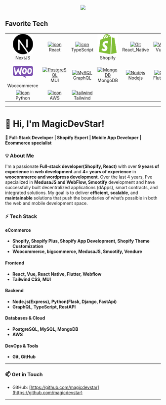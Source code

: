 <p align="center">
  <a href="https://github.com/magicdevstar"><img
      src="https://readme-typing-svg.herokuapp.com/?lines=e-Commerce%20developer;Web%20and%20mobile%20master;Senior%20Software%20Engineer;Always%20learning%20new%20tech&font=Pacifico&center=true&width=650&height=120&color=58a6ff&vCenter=true&size=45%22"></a>
</p>

<h2 align="left" id="macropower-tech">Favorite Tech</h2>

<table align="center">
  <tr>
    <td align="center" width="96">
      <a href="https://vercel.com/frameworks/nextjs">
        <img src="nextjs-svgrepo-com.svg" alt="icon" width="65" height="65" />
      </a>
      <br>NextJS
    </td>
    <td align="center" width="96">
      <a href="https://react.dev/">
        <img src="https://techstack-generator.vercel.app/react-icon.svg" alt="icon" width="65" height="65" />
      </a>
      <br>React
    </td>
    <td align="center" width="96">
      <a href="https://www.typescriptlang.org/">
        <img src="https://techstack-generator.vercel.app/ts-icon.svg" alt="icon" width="65" height="65" />
      </a>
      <br>TypeScript
    </td>
    <td align="center" width="96">
      <a href="https://www.shopify.com/">
        <img src="shopify-color-svgrepo-com.svg">
      </a>
      <br>Shopify
    </td>
    <td align="center" width="96">
      <a href="https://reactnative.dev/">
        <img src="https://reactnative.dev/img/header_logo.svg" width="65" height="65" alt="Git" />
      </a>
      <br>React_Native
    </td>
    <td align="center" width="96">
      <a href="https://vuejs.org/">
        <img src="https://skillicons.dev/icons?i=vue" width="65" height="65" alt="Vue" />
      </a>
      <br>Vue
    </td>
    <td align="center" width="96">
      <a href="https://wordpress.com/">
        <img src="wordpress-svgrepo-com.svg" alt="icon" width="65" height="65" />
      </a>
      <br>Wordpress
    </td>
  </tr>
  <tr>
    <td align="center" width="96">
      <a href="https://woocommerce.com/">
        <img src="woocommerce-icon-svgrepo-com.svg" width="65" height="65" alt="tailwind" />
      </a>
      <br>Woocommerce
    </td>
    <td align="center" width="96">
      <a href="https://mui.com/">
        <img src="https://skillicons.dev/icons?i=mui" width="65" height="65" alt="PostgreSQL" />
      </a>
      <br>MUI
    </td>
    <td align="center" width="96">
      <a href="https://graphql.org/">
        <img src="https://skillicons.dev/icons?i=graphql" width="65" height="65" alt="MySQL" />
      </a>
      <br>GraphQL
    </td>
    <td align="center" width="96">
      <a href="https://www.mongodb.com/">
        <img src="https://skillicons.dev/icons?i=mongodb" width="65" height="65" alt="MongoDB" />
      </a>
      <br>MongoDB
    </td>
    <td align="center" width="96"> 
      <a href="https://nodejs.org/en">
        <img src="https://skillicons.dev/icons?i=nodejs" width="65" height="65" alt="Nodejs" />
      </a>
      <br>Nodejs
    </td>
    <td align="center" width="96">
      <a href="https://flutter.dev/">
        <img src="https://docs.flutter.dev/assets/images/branding/flutter/logo/default.svg" width="65" height="65" alt="Git" />
      </a>
      <br>Flutter
    </td>
    <td align="center" width="96">
      <a href="https://www.shopify.com/">
        <img src="https://techstack-generator.vercel.app/github-icon.svg" alt="icon" width="65" height="65" />
      </a>
      <br>Github
    </td>
  </tr>
  <tr>
    <td align="center" width="96">
      <a href="https://www.python.org/">
        <img src="https://techstack-generator.vercel.app/python-icon.svg" alt="icon" width="65" height="65" />
      </a>
      <br>Python
    </td>
    <td align="center" width="96">
      <a href="https://aws.amazon.com/">
        <img src="https://techstack-generator.vercel.app/aws-icon.svg" alt="icon" width="65" height="65" />
      </a>
      <br>AWS
    </td>
    <td align="center" width="96">
      <a href="https://tailwindcss.com/">
        <img src="https://skillicons.dev/icons?i=tailwind" width="65" height="65" alt="tailwind" />
      </a>
      <br>Tailwind
    </td>
  </tr>
</table>

---

# 👋 Hi, I'm MagicDevStar!

🚀 **Full-Stack Developer | Shopify Expert | Mobile App Developer | Ecommerce specialist**

### 💡 About Me

I'm a passionate **Full-stack developer(Shopify, React)** with over **9 years of experience** in **web development** and **4+ years of experience** in **woocommerce and wordpress development**. Over the last 4 years, I've specialized in **MedusaJS and WebFlow, Smootify** development and have successfully built decentralized applications (dApps), smart contracts, and integrated solutions. My goal is to deliver **efficient**, **scalable**, and **maintainable** solutions that push the boundaries of what’s possible in both the web and mobile development space.

### ⚡ Tech Stack

#### **eCommerce**

- **Shopify, Shopify Plus, Shopify App Development, Shopify Theme Customization**
- **Woocommerce, bigcommerce, MedusaJS, Smootify, Vendure**

#### **Frontend**

- **React, Vue, React Native, Flutter, Webflow**
- **Tailwind CSS, MUI**

#### **Backend**

- **Node.js(Express), Python(Flask, Django, FastApi)**
- **GraphQL, TypeScript, RestAPI**

#### **Databases & Cloud**

- **PostgreSQL, MySQL, MongoDB**
- **AWS**

#### **DevOps & Tools**

- **Git, GitHub**

---

### 📫 Get in Touch

- GitHub: [https://github.com/magicdevstar](https://github.com/magicdevstar)

---
